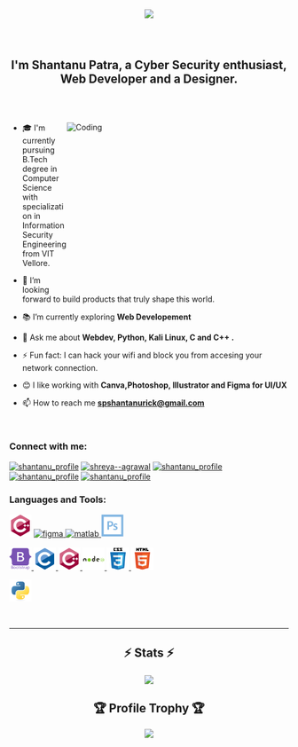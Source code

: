 <h1 align="center">
  <a href="https://git.io/typing-svg">
    <img src="https://readme-typing-svg.herokuapp.com/?lines=Hey,+There!+👋;I+am+Shantanu+Patra....;Nice+to+meet+you!&center=true&size=30">
  </a>
</h1>
<br>

 <h2 align="center">I'm Shantanu Patra, a Cyber Security enthusiast, Web Developer and a Designer. </h2>
  <br>
  <br>
  <p align="left">
  
</p>
<img align="right" alt="Coding" width="400" height="300" src="https://cdn.dribbble.com/users/2646423/screenshots/5507196/computer.gif">

- 🎓 I'm currently pursuing B.Tech degree in Computer Science with specialization in Information Security Engineering from VIT Vellore.
  
- 👯 I’m looking forward to build products that truly shape this world.
  
- 📚 I’m currently exploring **Web Developement**
  
- 💬 Ask me about **Webdev, Python, Kali Linux, C and C++ .**

- ⚡ Fun fact: I can hack your wifi and block you from accesing your network connection. 
  
- 😊 I like working with **Canva,Photoshop, Illustrator and Figma for UI/UX** 

- 📫 How to reach me **spshantanurick@gmail.com**




</br>

<h3 align="left">Connect with me:</h3>

<p align="left">

<a href="https://twitter.com/Shantanu_29" target="blank"><img align="center" src="https://cdn.jsdelivr.net/npm/simple-icons@3.0.1/icons/twitter.svg" alt="shantanu_profile" height="30" width="40" /></a>
<a href="https://linkedin.com/in/shantanu-patra" target="blank"><img align="center" src="https://cdn.jsdelivr.net/npm/simple-icons@3.0.1/icons/linkedin.svg" alt="shreya--agrawal" height="30" width="40" /></a>
<a href="https://fb.com/shantanu.patra.988" target="blank"><img align="center" src="https://cdn.jsdelivr.net/npm/simple-icons@3.0.1/icons/facebook.svg" alt="shantanu_profile" height="30" width="40" /></a>
<a href="https://instagram.com/shantanu_rick" target="blank"><img align="center" src="https://cdn.jsdelivr.net/npm/simple-icons@3.0.1/icons/instagram.svg" alt="shantanu_profile" height="30" width="40" /></a>
  <a href="https://www.hackerrank.com/shantanu_29" target="blank"><img align="center" src="https://raw.githubusercontent.com/rahuldkjain/github-profile-readme-generator/master/src/images/icons/Social/hackerrank.svg" alt="shantanu_profile" height="30" width="40" /></a>

</p>

<h3 align="left">Languages and Tools:</h3>


<p align="left"> 
  <img src="https://raw.githubusercontent.com/devicons/devicon/master/icons/cplusplus/cplusplus-original.svg" alt="cplusplus" width="40" height="40"/> </a> <a href="https://www.figma.com/" target="_blank"> <img src="https://www.vectorlogo.zone/logos/figma/figma-icon.svg" alt="figma" width="40" height="40"/> </a> <a href="https://www.mathworks.com/" target="_blank"> <img src="https://upload.wikimedia.org/wikipedia/commons/2/21/Matlab_Logo.png" alt="matlab" width="40" height="40"/> </a> <a href="https://www.photoshop.com/en" target="_blank"> <img src="https://raw.githubusercontent.com/devicons/devicon/master/icons/photoshop/photoshop-line.svg" alt="photoshop" width="40" height="40"/> </a><a href="https://www.illustrator.com/en" target="_blank">  <a href="https://getbootstrap.com" target="_blank"> 
  <br>
  <br>
  <img src="https://raw.githubusercontent.com/devicons/devicon/master/icons/bootstrap/bootstrap-plain-wordmark.svg" alt="bootstrap" width="40" height="40"/> </a> <a href="https://www.w3schools.com/cpp/" target="_blank"> 
<a href="https://www.cprogramming.com/" target="_blank"> <img src="https://raw.githubusercontent.com/devicons/devicon/master/icons/c/c-original.svg" alt="c" width="40" height="40"/> </a>  <a href="https://www.w3schools.com/cpp/" target="_blank"> <img src="https://raw.githubusercontent.com/devicons/devicon/master/icons/cplusplus/cplusplus-original.svg" alt="cplusplus" width="40" height="40"/> </a><a href="https://nodejs.org" target="_blank"> <img src="https://raw.githubusercontent.com/devicons/devicon/master/icons/nodejs/nodejs-original-wordmark.svg" alt="nodejs" width="40" height="40"/> </a><a href="https://www.w3schools.com/css/" target="_blank"> <img src="https://raw.githubusercontent.com/devicons/devicon/master/icons/css3/css3-original-wordmark.svg" alt="css3" width="40" height="40"/> </a> <a href="https://www.w3.org/html/" target="_blank"> 
<img src="https://raw.githubusercontent.com/devicons/devicon/master/icons/html5/html5-original-wordmark.svg" alt="html5" width="40" height="40"/> </a> <a href="https://developer.mozilla.org/en-US/docs/Web/JavaScript" target="_blank"> 

 <a href="https://www.python.org" target="_blank"> <img src="https://raw.githubusercontent.com/devicons/devicon/master/icons/python/python-original.svg" alt="python" width="40" height="40"/> </a> </p>
<br/>

----------------------------------------------------------
<h2 align="center">⚡ Stats ⚡</h2>

<p align=center>
<!--   <div align=center>
    <a href="https://github.com/denvercoder1/github-readme-streak-stats" title="Go to Source">
      <img align="left" width=396 src="https://github-readme-streak-stats.herokuapp.com/?user=Shreya241&theme=react&border=61dafb&hide_border=true" alt="Shreya241" />
    </a>
    <a href="https://github.com/anuraghazra/github-readme-stats" title="Go to Source">
      <img align="right" width=396 src="https://github-readme-stats.vercel.app/api?username=Shreya241&show_icons=true&theme=react&border_color=61dafb&hide_border=true" />
    </a>
  </div> -->
<!--   <br><br><br><br><br><br><br><br><br> -->
<div align=center>
    <a href="https://github.com/anuraghazra/github-readme-stats">
      <img width=325 align="center" src="https://github-readme-stats.vercel.app/api/top-langs/?username=Shreya241&hide=c%23,powershell,Mathematica,Ruby,Objective-C,Objective-C%2b%2b,Cuda&title_color=61dafb&text_color=ffffff&icon_color=61dafb&bg_color=20232a&langs_count=8&layout=compact&border_color=61dafb&hide_border=true" />
    </a>
  </div>
<h2 align="center">🏆 Profile Trophy 🏆</h2>
<div align="center">
<a href="https://github.com/ryo-ma/github-profile-trophy">
  <img width=1000 src="https://github-profile-trophy.vercel.app/?username=Shreya241&column=8&theme=onedark&no-frame=true"/>
</a>
</div>

